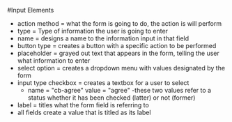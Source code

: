 #Input Elements

* action method = what the form is going to do, the action is will perform 
* type = Type of information the user is going to enter
* name = designs a name to the information input in that field 
* button type = creates a button with a specific action to be performed 
* placeholder = grayed out text that appears in the form, telling the user what information to enter
* select option = creates a dropdown menu with values designated by the form 
* input type checkbox = creates a textbox for a user to select
	* name = "cb-agree" value = "agree" -these two values refer to a status whether it has been checked (latter) or not (former)
* label = titles what the form field is referring to 
* all fields create a value that is titled as its label